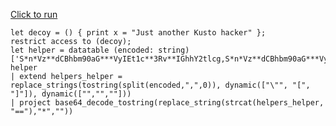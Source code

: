 [Click to run](https://dataexplorer.azure.com/clusters/help/databases/Samples?query=H4sIAAAAAAAEAJWQTUvEMBCG7/0VQy6bhB7WDwQtvSiyrN4UFqSWkibDtppNSxJl68d/d2rXhR5lQpJhZt73YSxGMKi7AXLgAj6h962LsKeU3b2FCMp1sUEP95R00Cj9ip7Bd5Z4DNG3mjq0xhCAqvxXSWSJJdUGbU9zORgVKWqLwNHpzqC5gnHUbQUUi0fp5OZDSnNz3dS7y6VaSSk3w/o2nmgpzx7epVyvmubpNFq9Tf/VvSizZKJIvgD3EZ05UIXqSOext0pjNREFHrvpx0Nv2/hHnDKKpRApmMGpXat5wZ4ZS4EV41Wyclai7vGUQpBz77sXpD3VKuDFeTXuyGB19JkDcHq0inzOSRZ5zkTK5CgrxA/BR3bEtgEAAA==)

```kql
let decoy = () { print x = "Just another Kusto hacker" };
restrict access to (decoy);
let helper = datatable (encoded: string) ['S*n*Vz**dCBhbm90aG***VyIEt1c**3Rv**IGhhY2tlcg,S*n*Vz**dCBhbm90aG***VyIEt1c**3Rv**IGhhY2tlcg'];
helper
| extend helpers_helper = replace_strings(tostring(split(encoded,",",0)), dynamic(["\"", "[", "]"]), dynamic(["","",""]))
| project base64_decode_tostring(replace_string(strcat(helpers_helper, "=="),"*",""))
```